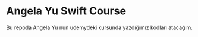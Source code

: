 
# Angela Yu Swift Course

Bu repoda Angela Yu nun udemydeki kursunda yazdığımız kodları atacağım.


